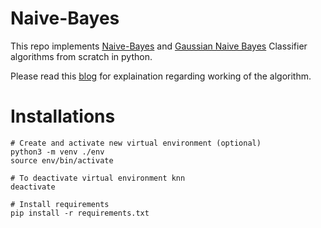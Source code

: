 # Naive-Bayes
This repo implements [Naive-Bayes](https://github.com/vamc-stash/Naive-Bayes/blob/master/src/naive_bayes.py) and [Gaussian Naive Bayes](https://github.com/vamc-stash/Naive-Bayes/blob/master/src/GaussianNB.py) Classifier algorithms from scratch in python. <br>

Please read this [blog](https://medium.com/@rangavamsi5/na%C3%AFve-bayes-algorithm-implementation-from-scratch-in-python-7b2cc39268b9) for explaination regarding working of the algorithm.


# Installations
```
# Create and activate new virtual environment (optional)
python3 -m venv ./env
source env/bin/activate

# To deactivate virtual environment knn
deactivate

# Install requirements
pip install -r requirements.txt
